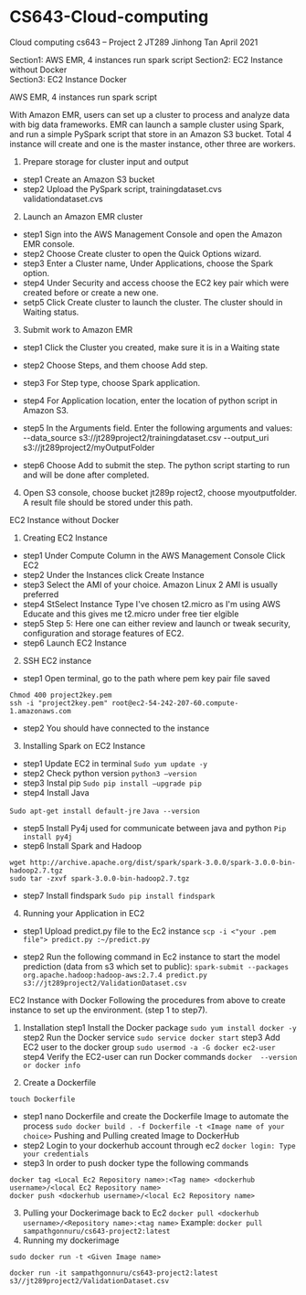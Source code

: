 # CS643-Cloud-computing

Cloud computing cs643 – Project 2
JT289  Jinhong Tan
April 2021


Section1: AWS EMR, 4 instances run spark script
Section2: EC2 Instance without Docker					
Section3: EC2 Instance Docker					


AWS EMR, 4 instances run spark script

With Amazon EMR, users can set up a cluster to process and analyze data with big data frameworks. EMR can launch a sample cluster using Spark, and run a simple PySpark script that store in an Amazon S3 bucket. Total 4 instance will create and one is the master instance, other three are workers.

1.	Prepare storage for cluster input and output
- step1   Create an Amazon S3 bucket
- step2   Upload the PySpark script, trainingdataset.cvs validationdataset.cvs

2.	Launch an Amazon EMR cluster
- step1 Sign into the AWS Management Console and open the Amazon EMR console.
- step2   Choose Create cluster to open the Quick Options wizard.
- step3	Enter a Cluster name, Under Applications, choose the Spark option.
- step4	Under Security and access choose the EC2 key pair which were created before or create a new one.
- setp5	Click Create cluster to launch the cluster. The cluster should in Waiting status.

3.	Submit work to Amazon EMR
- step1	Click the Cluster you created, make sure it is in a Waiting state
- step2	Choose Steps, and them choose Add step.
- step3	For Step type, choose Spark application.
- step4	For Application location, enter the location of python script in Amazon S3.
- step5	In the Arguments field. Enter the following arguments and values:
--data_source s3://jt289project2/trainingdataset.csv
--output_uri s3://jt289project2/myOutputFolder

- step6	Choose Add to submit the step. The python script starting to run and will be done after completed.

4.	Open S3 console, choose bucket jt289p roject2, choose myoutputfolder. A result file should be stored under this path.


EC2 Instance without Docker					
1.	Creating EC2 Instance
- step1	Under Compute Column in the AWS Management Console Click EC2
- step2	Under the Instances click Create Instance
- step3	Select the AMI of your choice. Amazon Linux 2 AMI is usually preferred
- step4	StSelect Instance Type I've chosen t2.micro as I'm using AWS Educate and this gives me t2.micro under free tier elgible
- step5	Step 5: Here one can either review and launch or tweak security, configuration and storage features of EC2.
- step6	Launch EC2 Instance

2.	SSH EC2 instance
- step1	Open terminal, go to the path where pem key pair file saved
```
Chmod 400 project2key.pem
ssh -i "project2key.pem" root@ec2-54-242-207-60.compute-1.amazonaws.com
```
- step2	You should have connected to the instance

3.	Installing Spark on EC2 Instance
- step1	Update EC2 in terminal
`Sudo yum update -y`
- step2	Check python version 
`python3 –version`
- step3	Instal pip
`Sudo pip install –upgrade pip`
- step4	Install Java

`Sudo apt-get install default-jre`
`Java --version`

- step5	Install Py4j used for communicate between java and python
`Pip install py4j`
- step6	Install Spark and Hadoop

```
wget http://archive.apache.org/dist/spark/spark-3.0.0/spark-3.0.0-bin-hadoop2.7.tgz
sudo tar -zxvf spark-3.0.0-bin-hadoop2.7.tgz
```
- step7	Install findspark
`Sudo pip install findspark`

4.	Running your Application in EC2
- step1	Upload predict.py file to the Ec2 instance 
`scp -i <"your .pem file"> predict.py :~/predict.py`

- step2	Run the following command in Ec2 instance to start the model prediction (data from s3 which set to public): 
`spark-submit --packages org.apache.hadoop:hadoop-aws:2.7.4 predict.py s3://jt289project2/ValidationDataset.csv`


EC2 Instance with Docker
Following the procedures from above to create instance to set up the environment. (step 1 to step7).

1.	Installation 
step1	Install the Docker package
`sudo yum install docker -y`
step2	Run the Docker service
`sudo service docker start`
step3	Add EC2 user to the docker group
`sudo usermod -a -G docker ec2-user`
step4	Verify the EC2-user can run Docker commands
`docker  --version or docker info`

2.	Create a Dockerfile

`touch Dockerfile`
- step1	nano Dockerfile and create the Dockerfile Image to automate the process
`sudo docker build . -f Dockerfile -t <Image name of your choice>`
Pushing and Pulling created Image to DockerHub
- step2	Login to your dockerhub account through ec2
`docker login: Type your credentials`
- step3	In order to push docker type the following commands
```
docker tag <Local Ec2 Repository name>:<Tag name> <dockerhub username>/<local Ec2 Repository name>
docker push <dockerhub username>/<local Ec2 Repository name>
```
3.	Pulling your Dockerimage back to Ec2
`docker pull <dockerhub username>/<Repository name>:<tag name>`
Example:
`docker pull sampathgonnuru/cs643-project2:latest`
4.	Running my dockerimage

```
sudo docker run -t <Given Image name>

docker run -it sampathgonnuru/cs643-project2:latest s3//jt289project2/ValidationDataset.csv 
```

